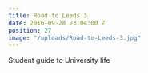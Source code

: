 ```yaml
---
title: Road to Leeds 3
date: 2016-09-28 23:04:00 Z
position: 27
image: "/uploads/Road-to-Leeds-3.jpg"
---
```


Student guide to University life
